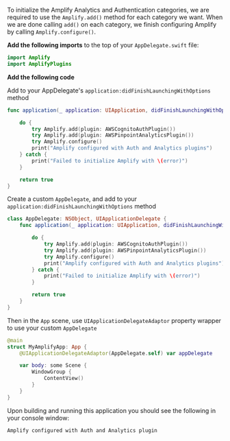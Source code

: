 To initialize the Amplify Analytics and Authentication categories, we are required to use the `Amplify.add()` method for each category we want.  When we are done calling `add()` on each category, we finish configuring Amplify by calling `Amplify.configure()`.

**Add the following imports** to the top of your `AppDelegate.swift` file:

```swift
import Amplify
import AmplifyPlugins
```

**Add the following code** 

<amplify-block-switcher>

<amplify-block name="UIKit AppDelegate">

Add to your AppDelegate's `application:didFinishLaunchingWithOptions` method

```swift
func application(_ application: UIApplication, didFinishLaunchingWithOptions launchOptions: [UIApplication.LaunchOptionsKey: Any]?) -> Bool {

    do {
        try Amplify.add(plugin: AWSCognitoAuthPlugin())
        try Amplify.add(plugin: AWSPinpointAnalyticsPlugin())
        try Amplify.configure()
        print("Amplify configured with Auth and Analytics plugins")
    } catch {
        print("Failed to initialize Amplify with \(error)")
    }

    return true
}
```

</amplify-block>

<amplify-block name="SwiftUI App">

Create a custom `AppDelegate`, and add to your `application:didFinishLaunchingWithOptions` method
```swift
class AppDelegate: NSObject, UIApplicationDelegate {
    func application(_ application: UIApplication, didFinishLaunchingWithOptions launchOptions: [UIApplication.LaunchOptionsKey: Any]?) -> Bool {

        do {
            try Amplify.add(plugin: AWSCognitoAuthPlugin())
            try Amplify.add(plugin: AWSPinpointAnalyticsPlugin())
            try Amplify.configure()
            print("Amplify configured with Auth and Analytics plugins")
        } catch {
            print("Failed to initialize Amplify with \(error)")
        }

        return true
    }
}
```

Then in the `App` scene, use `UIApplicationDelegateAdaptor` property wrapper to use your custom `AppDelegate`
```swift
@main
struct MyAmplifyApp: App {
    @UIApplicationDelegateAdaptor(AppDelegate.self) var appDelegate

    var body: some Scene {
        WindowGroup {
            ContentView()
        }
    }
}
```

</amplify-block>

</amplify-block-switcher>



Upon building and running this application you should see the following in your console window:

```console
Amplify configured with Auth and Analytics plugin
```